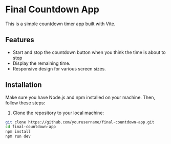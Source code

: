 # Final Countdown App

This is a simple countdown timer app built with Vite.

## Features

- Start and stop the countdown button when you think the time is about to stop
- Display the remaining time.
- Responsive design for various screen sizes.

## Installation

Make sure you have Node.js and npm installed on your machine. Then, follow these steps:

1. Clone the repository to your local machine:

```bash
git clone https://github.com/yourusername/final-countdown-app.git
cd final-countdown-app
npm install
npm run dev
